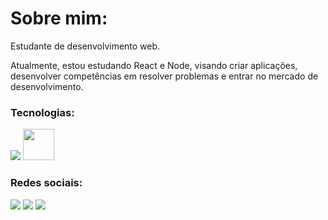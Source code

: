 # Sobre mim:

Estudante de desenvolvimento web.

Atualmente, estou estudando React e Node, visando criar aplicações, desenvolver competências em resolver problemas e entrar no mercado de desenvolvimento. 

### Tecnologias:
<a href={javascript.void()}><img src='https://github.com/JD-Rodrigues/Estudos-web-dev/blob/6e6fdaac63a3abdcd333ba83b220ef080aa62b5a/images/react.png'></a>
<a href="javascript.void()"><img width="50" height="50" src='https://cdn.jsdelivr.net/gh/devicons/devicon/icons/javascript/javascript-original.svg'></a>
### Redes sociais:
<a href="https://www.linkedin.com/in/j-dev/"><img src="https://img.shields.io/badge/LinkedIn-0077B5?style=for-the-badge&logo=linkedin&logoColor=white"></a> <a href="https://twitter.com/JDev_Oficial"><img src="https://img.shields.io/badge/Twitter-1DA1F2?style=for-the-badge&logo=twitter&logoColor=white"></a> <a href="https://www.instagram.com/jdev_oficial/"><img src="https://img.shields.io/badge/Instagram-E4405F?style=for-the-badge&logo=instagram&logoColor=white"></a>
